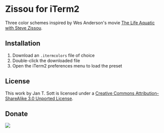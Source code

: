 # Zissou for iTerm2

Three color schemes inspired by Wes Anderson's movie [The Life Aquatic with Steve Zissou][1].

## Installation

1. Download an `.itermcolors` file of choice
2. Double-click the downloaded file
3. Open the iTerm2 preferences menu to load the preset

## License

This work by Jan T. Sott is licensed under a [Creative Commons Attribution-ShareAlike 3.0 Unported License][2].

## Donate

[<img src="https://raw.github.com/balupton/flattr-buttons/master/badge-89x18.gif" />][3]

[1]: http://www.imdb.com/title/tt0362270/0
[2]: http://creativecommons.org/licenses/by-sa/3.0/deed.en_US
[3]: https://flattr.com/submit/auto?user_id=idleberg&url=https://github.com/idleberg/Zissou.tmTheme/&title=Zissou&20Color%20Schemes&description=Color%20scheme%20inspired%20by%20the%20Wes%20Anderson%20movie%20The%20Life%20Aquatic%20with%20Steve%20Zissou&language=en_GB&tags=zissou,life%20aquatic,wes%20anderson,color%20scheme,theme,syntax%20highlight,style-sheets&hidden=0&category=software